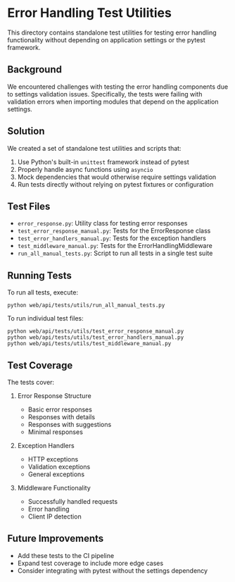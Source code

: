 # Error Handling Test Utilities

This directory contains standalone test utilities for testing error handling functionality without depending on application settings or the pytest framework.

## Background

We encountered challenges with testing the error handling components due to settings validation issues. Specifically, the tests were failing with validation errors when importing modules that depend on the application settings.

## Solution

We created a set of standalone test utilities and scripts that:

1. Use Python's built-in `unittest` framework instead of pytest
2. Properly handle async functions using `asyncio`
3. Mock dependencies that would otherwise require settings validation
4. Run tests directly without relying on pytest fixtures or configuration

## Test Files

- `error_response.py`: Utility class for testing error responses
- `test_error_response_manual.py`: Tests for the ErrorResponse class
- `test_error_handlers_manual.py`: Tests for the exception handlers
- `test_middleware_manual.py`: Tests for the ErrorHandlingMiddleware
- `run_all_manual_tests.py`: Script to run all tests in a single test suite

## Running Tests

To run all tests, execute:

```
python web/api/tests/utils/run_all_manual_tests.py
```

To run individual test files:

```
python web/api/tests/utils/test_error_response_manual.py
python web/api/tests/utils/test_error_handlers_manual.py
python web/api/tests/utils/test_middleware_manual.py
```

## Test Coverage

The tests cover:

1. Error Response Structure
   - Basic error responses
   - Responses with details
   - Responses with suggestions
   - Minimal responses

2. Exception Handlers
   - HTTP exceptions
   - Validation exceptions
   - General exceptions

3. Middleware Functionality
   - Successfully handled requests
   - Error handling
   - Client IP detection

## Future Improvements

- Add these tests to the CI pipeline
- Expand test coverage to include more edge cases
- Consider integrating with pytest without the settings dependency 